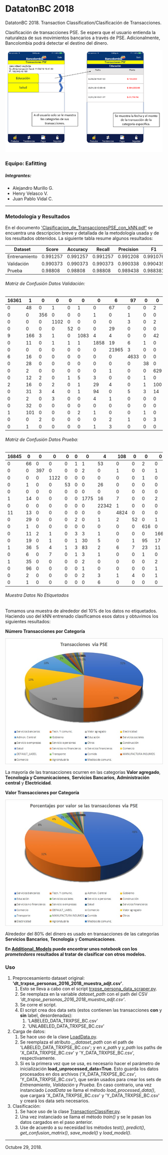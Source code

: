 # DatatonBC 2018
DatatonBC 2018. Transaction Classification/Clasificación de Transacciones.

Clasificación de transacciones PSE.
Se espera que el usuario entienda la naturaleza de sus
movimientos bancarios a través de PSE. Adicionalmente, Bancolombia
podrá detectar el destino del dinero.

![Prototipo App Personas](https://raw.githubusercontent.com/AlejandroMllo/DatatonBC_2018/master/Supporting_Files/App.png)

### Equipo: Eafitting
##### Integrantes:
- Alejandro Murillo G.
- Henry Velasco V.
- Juan Pablo Vidal C.

-----------------------------

### Metodología y Resultados

En el documento ['Clasificacion_de_TransaccionesPSE_con_kNN.pdf'](https://github.com/AlejandroMllo/DatatonBC_2018/blob/master/Clasificacion_de_TransaccionesPSE_con_kNN.pdf) se encuentra
una descripcion breve y detallada de la metodología usada y de los resultados obtenidos. La siguiente
tabla resume algunos resultados:



| Dataset       | Score    | Accuracy | Recall   | Precision | F1       | R^2      | Size
|---------------|----------|----------|----------|-----------|----------|----------| --------
| Entrenamiento | 0.991257 | 0.991257 | 0.991257 | 0.991208  | 0.991076 | 0.984354 | 1'350.000
| Validación    | 0.990373 | 0.990373 | 0.990373 | 0.990338  | 0.990435 | 0.978653 | 75.000
| Prueba        | 0.98808  | 0.98808  | 0.98808  | 0.989438  | 0.988381 | 0.974052 | 75.000

###### Matriz de Confusión Datos Validación:

| 16361 | 1   | 0   | 0    | 0  | 0    | 0    | 6     | 97   | 0  | 0   | 0    | 0    | 1     | 0   | 0    | 0     | 0 | 0     |
|-------|-----|-----|------|----|------|------|-------|------|----|-----|------|------|-------|-----|------|-------|---|-------|
| 0     | 48  | 0   | 1    | 0  | 1    | 0    | 67    | 0    | 0  | 2   | 0    | 3    | 126   | 1   | 1    | 0     | 0 | 0     |
| 0     | 0   | 356 | 0    | 0  | 0    | 1    | 0     | 1    | 0  | 0   | 0    | 2    | 20    | 0   | 0    | 0     | 0 | 0     |
| 0     | 0   | 0   | 1102 | 0  | 0    | 0    | 0     | 3    | 0  | 2   | 1    | 0    | 53    | 1   | 0    | 0     | 2 | 0     |
| 0     | 0   | 0   | 0    | 52 | 0    | 0    | 29    | 0    | 0  | 0   | 0    | 0    | 6     | 0   | 0    | 0     | 0 | 0     |
| 9     | 166 | 3   | 1    | 0  | 1083 | 4    | 4     | 0    | 0  | 42  | 1    | 6    | 190   | 1   | 3    | 0     | 0 | 0     |
| 0     | 11  | 0   | 1    | 1  | 1    | 1858 | 19    | 6    | 1  | 0   | 0    | 18   | 62    | 0   | 1    | 0     | 0 | 0     |
| 0     | 0   | 0   | 0    | 0  | 0    | 0    | 21965 | 3    | 0  | 0   | 0    | 0    | 0     | 0   | 0    | 0     | 0 | 0     |
| 6     | 16  | 0   | 0    | 0  | 0    | 0    | 0     | 4633 | 0  | 0   | 0    | 0    | 0     | 0   | 1    | 0     | 0 | 0     |
| 0     | 28  | 0   | 0    | 0  | 0    | 0    | 0     | 0    | 38 | 0   | 0    | 0    | 9     | 0   | 0    | 0     | 0 | 0     |
| 0     | 2   | 0   | 0    | 0  | 0    | 0    | 1     | 0    | 0  | 629 | 0    | 3    | 8     | 0   | 0    | 0     | 0 | 0     |
| 0     | 12  | 2   | 0    | 1  | 5    | 3    | 0     | 0    | 1  | 0   | 1679 | 1    | 43    | 0   | 0    | 0     | 0 | 0     |
| 2     | 16  | 0   | 2    | 0  | 1    | 29   | 4     | 0    | 1  | 100 | 25   | 1083 | 98    | 1   | 1    | 0     | 4 | 0     |
| 0     | 31  | 3   | 4    | 0  | 1    | 94   | 0     | 5    | 3  | 14  | 4    | 27   | 51721 | 19  | 3    | 4     | 5 | 0     |
| 0     | 2   | 0   | 3    | 0  | 0    | 4    | 1     | 0    | 0  | 0   | 0    | 1    | 54    | 510 | 0    | 0     | 0 | 0     |
| 0     | 32  | 0   | 0    | 0  | 0    | 0    | 0     | 0    | 0  | 0   | 0    | 2    | 14    | 0   | 1926 | 1     | 0 | 0     |
| 1     | 101 | 0   | 0    | 0  | 2    | 1    | 0     | 0    | 1  | 0   | 0    | 3    | 6     | 0   | 0    | 31718 | 0 | 0     |
| 0     | 0   | 2   | 0    | 0  | 0    | 0    | 2     | 1    | 0  | 3   | 0    | 5    | 50    | 30  | 0    | 0     | 1 | 166   |
| 0     | 1   | 0   | 0    | 0  | 0    | 1    | 3     | 0    | 0  | 0   | 0    | 0    | 0     | 0   | 0    | 0     | 0 | 27340 |

###### Matriz de Confusión Datos Prueba:

| 16845 | 0  | 0   | 0    | 0  | 0 | 0    | 4     | 108  | 0  | 0   | 0    | 0    | 1     | 0   | 0    | 0     | 0   | 0     |
|-------|----|-----|------|----|---|------|-------|------|----|-----|------|------|-------|-----|------|-------|-----|-------|
| 0     | 66 | 0   | 0    | 0  | 1 | 1    | 53    | 0    | 0  | 2   | 0    | 2    | 106   | 0   | 0    | 0     | 0   | 0     |
| 0     | 0  | 397 | 0    | 0  | 0 | 2    | 0     | 1    | 0  | 0   | 1    | 1    | 33    | 1   | 1    | 0     | 1   | 0     |
| 0     | 0  | 0   | 1122 | 0  | 0 | 0    | 0     | 0    | 0  | 1   | 0    | 1    | 66    | 3   | 0    | 0     | 0   | 0     |
| 0     | 1  | 0   | 0    | 53 | 0 | 0    | 26    | 0    | 0  | 0   | 0    | 0    | 7     | 0   | 0    | 0     | 0   | 0     |
| 0     | 0  | 0   | 0    | 0  | 0 | 0    | 0     | 0    | 0  | 0   | 0    | 0    | 0     | 0   | 0    | 0     | 0   | 0     |
| 1     | 14 | 0   | 0    | 0  | 0 | 1775 | 16    | 7    | 0  | 0   | 2    | 26   | 71    | 0   | 1    | 0     | 3   | 0     |
| 0     | 0  | 0   | 0    | 0  | 0 | 0    | 22342 | 1    | 0  | 0   | 0    | 0    | 0     | 0   | 0    | 0     | 0   | 0     |
| 11    | 13 | 0   | 0    | 0  | 0 | 0    | 0     | 4824 | 0  | 0   | 0    | 0    | 0     | 0   | 5    | 0     | 0   | 0     |
| 0     | 29 | 0   | 0    | 0  | 2 | 0    | 1     | 2    | 52 | 0   | 1    | 0    | 18    | 0   | 4    | 0     | 0   | 0     |
| 0     | 1  | 0   | 0    | 0  | 0 | 0    | 0     | 0    | 0  | 616 | 0    | 2    | 8     | 0   | 0    | 0     | 0   | 0     |
| 0     | 11 | 2   | 1    | 0  | 3 | 3    | 1     | 0    | 0  | 0   | 1664 | 1    | 50    | 0   | 1    | 0     | 0   | 0     |
| 0     | 19 | 0   | 1    | 0  | 1 | 30   | 5     | 0    | 1  | 95  | 17   | 1128 | 101   | 1   | 2    | 0     | 4   | 0     |
| 1     | 36 | 5   | 4    | 1  | 3 | 83   | 2     | 6    | 7  | 23  | 11   | 14   | 51802 | 26  | 2    | 3     | 4   | 0     |
| 0     | 6  | 0   | 7    | 0  | 1 | 3    | 1     | 0    | 0  | 1   | 0    | 2    | 53    | 475 | 0    | 1     | 0   | 0     |
| 1     | 35 | 0   | 0    | 0  | 0 | 2    | 0     | 0    | 0  | 0   | 2    | 3    | 8     | 0   | 1989 | 0     | 0   | 0     |
| 0     | 96 | 0   | 0    | 0  | 0 | 1    | 0     | 0    | 0  | 0   | 1    | 0    | 10    | 2   | 0    | 31949 | 0   | 0     |
| 0     | 2  | 0   | 0    | 0  | 0 | 2    | 3     | 1    | 4  | 0   | 1    | 48   | 43    | 0   | 0    | 0     | 161 | 0     |
| 0     | 1  | 0   | 0    | 0  | 0 | 0    | 6     | 0    | 0  | 0   | 0    | 0    | 0     | 0   | 0    | 0     | 0   | 27371 |

###### Muestra Datos No Etiquetados
Tomamos una muestra de alrededor del 10% de los datos no etiquetados. Haciendo uso del kNN entrenado clasificamos esos datos y obtuvimos los siguientes resultados:

**Número Transacciones por Categoría**

![numero_transacciones](https://github.com/AlejandroMllo/DatatonBC_2018/blob/master/Supporting_Files/kNN_TransaccionPSE.jpeg?raw=true)

La mayoría de las transacciones ocurren en las categorías __Valor agregado__, __Tecnología y Comunicaciones__, __Servicios Bancarios__, __Administración central__ y __Electricidad__.

**Valor Transacciones por Categoría**

![valor_transacciones](https://github.com/AlejandroMllo/DatatonBC_2018/blob/master/Supporting_Files/kNN_ValorTransaccionesPSE.jpeg?raw=true)

Alrededor del 80% del dinero es usado en transacciones de las categorías __Servicios Bancarios__, __Tecnología__ y __Comunicaciones__.


**En [Additional_Models](https://github.com/AlejandroMllo/DatatonBC_2018/tree/master/Additional_Models) puede encontrar unos notebook con los _prometedores_ resultados al tratar de clasificar con otros modelos.**  

### Uso
1. Preprocesamiento dataset original: __'dt_trxpse_personas_2016_2018_muestra_adjt.csv'__.
    1. Esto se lleva a cabo con el script [trxpse_persona_data_scraper.py](https://github.com/AlejandroMllo/DatatonBC_2018/blob/master/Transaction_Classifier/trxpse_persona_data_scraper.py).
    1. Se reemplaza en la variable *dataset_path* con el path del CSV *'dt_trxpse_personas_2016_2018_muestra_adjt.csv'*.
    1. Se corre el script.
    1. El script crea dos data sets (estos contienen las transacciones **con** y **sin** label, desordenadas):
        1. 'LABELED_DATA_TRXPSE_BC.csv'
        1. 'UNLABELED_DATA_TRXPSE_BC.csv'
2. Carga de datos:
    1. Se hace uso de la clase [LoadData.py](https://github.com/AlejandroMllo/DatatonBC_2018/blob/master/Transaction_Classifier/LoadData.py).
    1. Se reemplaza el atributo *__dataset_path* con el path de 'LABELED_DATA_TRXPSE_BC.csv'; y
       en *x_path* y *y_path* los paths de 'X_DATA_TRXPSE_BC.csv' y 'Y_DATA_TRXPSE_BC.csv', respectivamente.
    1. Si es la primera vez que se usa, es necesario hacer el parámetro de inicialización __load_unprocessed_data=True__.
       Esto guarda los datos procesados en dos archivos ('X_DATA_TRXPSE_BC.csv', 'Y_DATA_TRXPSE_BC.csv'),
       que serán usados para crear los sets de *Entrenamiento*, *Validación* y *Prueba*.
       En caso contrario, una vez instanciado *LoadData* se llama el método *load_processed_data()*, que cargará
       'X_DATA_TRXPSE_BC.csv' y 'Y_DATA_TRXPSE_BC.csv' y creará los data sets necesarios.
3. Clasificación:
    1. Se hace uso de la clase [TransactionClassifier.py](https://github.com/AlejandroMllo/DatatonBC_2018/blob/master/Transaction_Classifier/TransactionClassifier.py).
    1. Una vez instanciado se llama el método *train()* y se le pasan los datos
       cargados en el paso anterior.
    1. Use de acuerdo a su necesidad los métodos *test()*, *predict()*, *get_confusion_matrix()*,
       *save_model()* y *load_model()*.
       
----------------------------------

Octubre 29, 2018.
